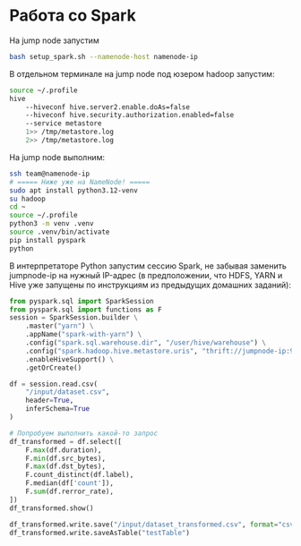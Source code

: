 # Работа со Spark
На jump node запустим
```bash
bash setup_spark.sh --namenode-host namenode-ip
```

В отдельном терминале на jump node под юзером hadoop запустим:
```bash
source ~/.profile
hive
    --hiveconf hive.server2.enable.doAs=false
    --hiveconf hive.security.authorization.enabled=false
    --service metastore
    1>> /tmp/metastore.log
    2>> /tmp/metastore.log
```

На jump node выполним:
```bash
ssh team@namenode-ip
# ===== Ниже уже на NameNode! =====
sudo apt install python3.12-venv
su hadoop
cd ~
source ~/.profile
python3 -m venv .venv
source .venv/bin/activate
pip install pyspark
python
```

В интерпретаторе Python запустим сессию Spark, не забывая заменить jumpnode-ip
на нужный IP-адрес
(в предположении, что HDFS, YARN и Hive уже запущены по инструкциям из предыдущих
домашних заданий):
```python
from pyspark.sql import SparkSession
from pyspark.sql import functions as F
session = SparkSession.builder \
    .master("yarn") \
    .appName("spark-with-yarn") \
    .config("spark.sql.warehouse.dir", "/user/hive/warehouse") \
    .config("spark.hadoop.hive.metastore.uris", "thrift://jumpnode-ip:9083") \
    .enableHiveSupport() \
    .getOrCreate()

df = session.read.csv(
    "/input/dataset.csv",
    header=True,
    inferSchema=True
)

# Попробуем выполнить какой-то запрос
df_transformed = df.select([
    F.max(df.duration),
    F.min(df.src_bytes),
    F.max(df.dst_bytes),
    F.count_distinct(df.label),
    F.median(df['count']),
    F.sum(df.rerror_rate),
])
df_transformed.show()

df_transformed.write.save("/input/dataset_transformed.csv", format="csv")
df_transformed.write.saveAsTable("testTable")
```
